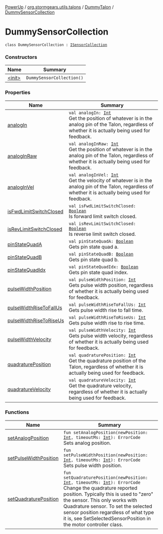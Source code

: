 [PowerUp](../../../index.md) / [org.stormgears.utils.talons](../../index.md) / [DummyTalon](../index.md) / [DummySensorCollection](./index.md)

# DummySensorCollection

`class DummySensorCollection : `[`ISensorCollection`](../../-i-sensor-collection/index.md)

### Constructors

| Name | Summary |
|---|---|
| [&lt;init&gt;](-init-.md) | `DummySensorCollection()` |

### Properties

| Name | Summary |
|---|---|
| [analogIn](analog-in.md) | `val analogIn: `[`Int`](https://kotlinlang.org/api/latest/jvm/stdlib/kotlin/-int/index.html)<br>Get the position of whatever is in the analog pin of the Talon, regardless of whether it is actually being used for feedback. |
| [analogInRaw](analog-in-raw.md) | `val analogInRaw: `[`Int`](https://kotlinlang.org/api/latest/jvm/stdlib/kotlin/-int/index.html)<br>Get the position of whatever is in the analog pin of the Talon, regardless of whether it is actually being used for feedback. |
| [analogInVel](analog-in-vel.md) | `val analogInVel: `[`Int`](https://kotlinlang.org/api/latest/jvm/stdlib/kotlin/-int/index.html)<br>Get the velocity of whatever is in the analog pin of the Talon, regardless of whether it is actually being used for feedback. |
| [isFwdLimitSwitchClosed](is-fwd-limit-switch-closed.md) | `val isFwdLimitSwitchClosed: `[`Boolean`](https://kotlinlang.org/api/latest/jvm/stdlib/kotlin/-boolean/index.html)<br>Is forward limit switch closed. |
| [isRevLimitSwitchClosed](is-rev-limit-switch-closed.md) | `val isRevLimitSwitchClosed: `[`Boolean`](https://kotlinlang.org/api/latest/jvm/stdlib/kotlin/-boolean/index.html)<br>Is reverse limit switch closed. |
| [pinStateQuadA](pin-state-quad-a.md) | `val pinStateQuadA: `[`Boolean`](https://kotlinlang.org/api/latest/jvm/stdlib/kotlin/-boolean/index.html)<br>Gets pin state quad a. |
| [pinStateQuadB](pin-state-quad-b.md) | `val pinStateQuadB: `[`Boolean`](https://kotlinlang.org/api/latest/jvm/stdlib/kotlin/-boolean/index.html)<br>Gets pin state quad b. |
| [pinStateQuadIdx](pin-state-quad-idx.md) | `val pinStateQuadIdx: `[`Boolean`](https://kotlinlang.org/api/latest/jvm/stdlib/kotlin/-boolean/index.html)<br>Gets pin state quad index. |
| [pulseWidthPosition](pulse-width-position.md) | `val pulseWidthPosition: `[`Int`](https://kotlinlang.org/api/latest/jvm/stdlib/kotlin/-int/index.html)<br>Gets pulse width position, regardless of whether it is actually being used for feedback. |
| [pulseWidthRiseToFallUs](pulse-width-rise-to-fall-us.md) | `val pulseWidthRiseToFallUs: `[`Int`](https://kotlinlang.org/api/latest/jvm/stdlib/kotlin/-int/index.html)<br>Gets pulse width rise to fall time. |
| [pulseWidthRiseToRiseUs](pulse-width-rise-to-rise-us.md) | `val pulseWidthRiseToRiseUs: `[`Int`](https://kotlinlang.org/api/latest/jvm/stdlib/kotlin/-int/index.html)<br>Gets pulse width rise to rise time. |
| [pulseWidthVelocity](pulse-width-velocity.md) | `val pulseWidthVelocity: `[`Int`](https://kotlinlang.org/api/latest/jvm/stdlib/kotlin/-int/index.html)<br>Gets pulse width velocity, regardless of whether it is actually being used for feedback. |
| [quadraturePosition](quadrature-position.md) | `val quadraturePosition: `[`Int`](https://kotlinlang.org/api/latest/jvm/stdlib/kotlin/-int/index.html)<br>Get the quadrature position of the Talon, regardless of whether it is actually being used for feedback. |
| [quadratureVelocity](quadrature-velocity.md) | `val quadratureVelocity: `[`Int`](https://kotlinlang.org/api/latest/jvm/stdlib/kotlin/-int/index.html)<br>Get the quadrature velocity, regardless of whether it is actually being used for feedback. |

### Functions

| Name | Summary |
|---|---|
| [setAnalogPosition](set-analog-position.md) | `fun setAnalogPosition(newPosition: `[`Int`](https://kotlinlang.org/api/latest/jvm/stdlib/kotlin/-int/index.html)`, timeoutMs: `[`Int`](https://kotlinlang.org/api/latest/jvm/stdlib/kotlin/-int/index.html)`): ErrorCode`<br>Sets analog position. |
| [setPulseWidthPosition](set-pulse-width-position.md) | `fun setPulseWidthPosition(newPosition: `[`Int`](https://kotlinlang.org/api/latest/jvm/stdlib/kotlin/-int/index.html)`, timeoutMs: `[`Int`](https://kotlinlang.org/api/latest/jvm/stdlib/kotlin/-int/index.html)`): ErrorCode`<br>Sets pulse width position. |
| [setQuadraturePosition](set-quadrature-position.md) | `fun setQuadraturePosition(newPosition: `[`Int`](https://kotlinlang.org/api/latest/jvm/stdlib/kotlin/-int/index.html)`, timeoutMs: `[`Int`](https://kotlinlang.org/api/latest/jvm/stdlib/kotlin/-int/index.html)`): ErrorCode`<br>Change the quadrature reported position.  Typically this is used to "zero" the sensor. This only works with Quadrature sensor.  To set the selected sensor position regardless of what type it is, see SetSelectedSensorPosition in the motor controller class. |
